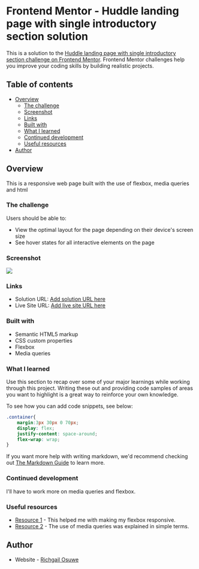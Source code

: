 # Frontend Mentor - Huddle landing page with single introductory section solution

This is a solution to the [Huddle landing page with single introductory section challenge on Frontend Mentor](https://www.frontendmentor.io/challenges/huddle-landing-page-with-a-single-introductory-section-B_2Wvxgi0). Frontend Mentor challenges help you improve your coding skills by building realistic projects. 

## Table of contents

- [Overview](#overview)
  - [The challenge](#the-challenge)
  - [Screenshot](#screenshot)
  - [Links](#links)
  - [Built with](#built-with)
  - [What I learned](#what-i-learned)
  - [Continued development](#continued-development)
  - [Useful resources](#useful-resources)
- [Author](#author)

## Overview
This is a responsive web page built with the use of flexbox, media queries and html

### The challenge

Users should be able to:

- View the optimal layout for the page depending on their device's screen size
- See hover states for all interactive elements on the page

### Screenshot

![](../huddle-landing-page-with-single-introductory-section-master/images/Screenshot%20(205).png)


### Links

- Solution URL: [Add solution URL here](https://your-solution-url.com)
- Live Site URL: [Add live site URL here](https://your-live-site-url.com)


### Built with

- Semantic HTML5 markup
- CSS custom properties
- Flexbox
- Media queries

### What I learned

Use this section to recap over some of your major learnings while working through this project. Writing these out and providing code samples of areas you want to highlight is a great way to reinforce your own knowledge.

To see how you can add code snippets, see below:

```css
.container{
    margin:3px 30px 0 70px;
    display: flex;
    justify-content: space-around;
    flex-wrap: wrap;
}
```


If you want more help with writing markdown, we'd recommend checking out [The Markdown Guide](https://www.markdownguide.org/) to learn more.

### Continued development

I'll have to work more on media queries and flexbox.

### Useful resources

- [Resource 1](https://www.w3schools.com/css/tryit.asp?filename=trycss3_flexbox_responsive2) - This helped me with making my flexbox responsive.
- [Resource 2](https://www.w3schools.com/css/css3_mediaqueries.asp) - The use of media queries was explained in simple terms.


## Author

- Website - [Richgail Osuwe](http://mailto:richgailosuwe@gmail.com)
